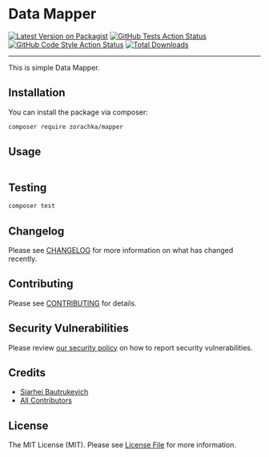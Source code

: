 # Data Mapper

[![Latest Version on Packagist](https://img.shields.io/packagist/v/zorachka/mapper.svg?style=flat-square)](https://packagist.org/packages/zorachka/mapper)
[![GitHub Tests Action Status](https://img.shields.io/github/workflow/status/zorachka/mapper/run-tests?label=tests)](https://github.com/zorachka/mapper/actions?query=workflow%3ATests+branch%3Amaster)
[![GitHub Code Style Action Status](https://img.shields.io/github/workflow/status/zorachka/mapper/Check%20&%20fix%20styling?label=code%20style)](https://github.com/zorachka/mapper/actions?query=workflow%3A"Check+%26+fix+styling"+branch%3Amaster)
[![Total Downloads](https://img.shields.io/packagist/dt/zorachka/mapper.svg?style=flat-square)](https://packagist.org/packages/zorachka/mapper)

---

This is simple Data Mapper.

## Installation

You can install the package via composer:

```bash
composer require zorachka/mapper
```

## Usage

```php
```

## Testing

```bash
composer test
```

## Changelog

Please see [CHANGELOG](CHANGELOG.md) for more information on what has changed recently.

## Contributing

Please see [CONTRIBUTING](.github/CONTRIBUTING.md) for details.

## Security Vulnerabilities

Please review [our security policy](../../security/policy) on how to report security vulnerabilities.

## Credits

- [Siarhei Bautrukevich](https://github.com/bautrukevich)
- [All Contributors](../../contributors)

## License

The MIT License (MIT). Please see [License File](LICENSE.md) for more information.
